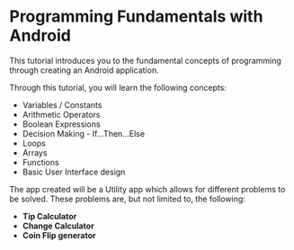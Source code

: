 # Programming Fundamentals with Android

This tutorial introduces you to the fundamental concepts of programming through creating an Android application.

Through this tutorial, you will learn the following concepts:

* Variables / Constants
* Arithmetic Operators
* Boolean Expressions
* Decision Making - If...Then...Else
* Loops
* Arrays
* Functions
* Basic User Interface design

The app created will be a Utility app which allows for different problems to be solved. These problems are, but not limited to, the following:

* **Tip Calculator**
* **Change Calculator**
* **Coin Flip generator**